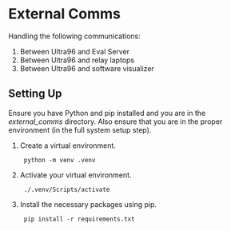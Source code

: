 # External Comms
Handling the following communications:
1. Between Ultra96 and Eval Server
2. Between Ultra96 and relay laptops
3. Between Ultra96 and software visualizer

## Setting Up
Ensure you have Python and pip installed and you are in the *external_comms* directory.
Also ensure that you are in the proper environment (in the full system setup step).

1. Create a virtual environment.

        python -m venv .venv

2. Activate your virtual environment.

        ./.venv/Scripts/activate

3. Install the necessary packages using pip.

        pip install -r requirements.txt 
